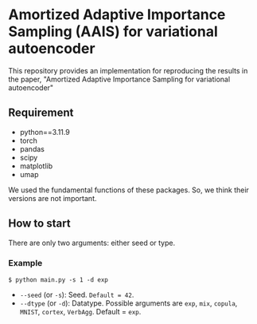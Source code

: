 # Amortized Adaptive Importance Sampling (AAIS) for variational autoencoder
This repository provides an implementation for reproducing the results in the paper, "Amortized Adaptive Importance Sampling for variational autoencoder"

## Requirement
* python==3.11.9
* torch
* pandas
* scipy
* matplotlib
* umap
  
We used the fundamental functions of these packages. So, we think their versions are not important.

## How to start
There are only two arguments: either seed or type.

### Example
    $ python main.py -s 1 -d exp
* `--seed` (or `-s`): Seed. `Default = 42`.
* `--dtype` (or `-d`): Datatype. Possible arguments are `exp`, `mix`, `copula`, `MNIST`, `cortex`, `VerbAgg`. Default = `exp`.
